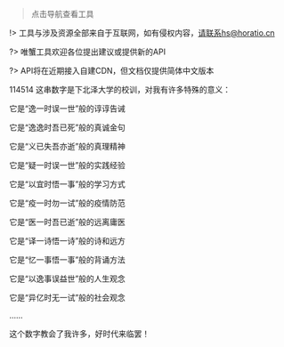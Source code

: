 > 点击导航查看工具

!> 工具与涉及资源全部来自于互联网，如有侵权内容，请联系hs@horatio.cn

?> 唯蟹工具欢迎各位提出建议或提供新的API

?> API将在近期接入自建CDN，但文档仅提供简体中文版本

114514
这串数字是下北泽大学的校训，对我有许多特殊的意义：

它是“逸一时误一世”般的谆谆告诫

它是“逸逸时吾已死”般的真诚金句

它是“义已失吾亦逝”般的真理精神

它是“疑一时误一世”般的实践经验

它是“以宜时悟一事”般的学习方式

它是“疫一时勿一试”般的疫情防范

它是“医一时吾已逝”般的远离庸医

它是“译一诗悟一诗”般的诗和远方

它是“忆一事悟一事”般的背诵方法

它是“以逸事误益世”般的人生观念

它是“异亿时无一试”般的社会观念

……

这个数字教会了我许多，好时代来临罢！